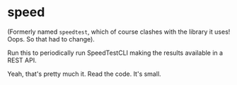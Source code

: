 # speed

(Formerly named `speedtest`, which of course clashes with the library it uses! Oops. So that had to change).

Run this to periodically run SpeedTestCLI making the results available in a REST API.

Yeah, that's pretty much it. Read the code. It's small.
